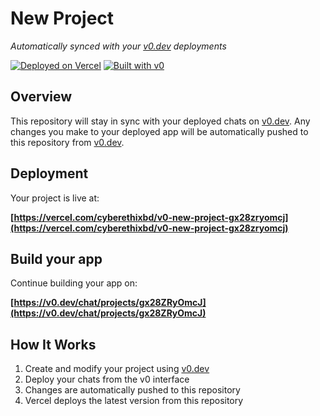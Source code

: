 # New Project

*Automatically synced with your [v0.dev](https://v0.dev) deployments*

[![Deployed on Vercel](https://img.shields.io/badge/Deployed%20on-Vercel-black?style=for-the-badge&logo=vercel)](https://vercel.com/cyberethixbd/v0-new-project-gx28zryomcj)
[![Built with v0](https://img.shields.io/badge/Built%20with-v0.dev-black?style=for-the-badge)](https://v0.dev/chat/projects/gx28ZRyOmcJ)

## Overview

This repository will stay in sync with your deployed chats on [v0.dev](https://v0.dev).
Any changes you make to your deployed app will be automatically pushed to this repository from [v0.dev](https://v0.dev).

## Deployment

Your project is live at:

**[https://vercel.com/cyberethixbd/v0-new-project-gx28zryomcj](https://vercel.com/cyberethixbd/v0-new-project-gx28zryomcj)**

## Build your app

Continue building your app on:

**[https://v0.dev/chat/projects/gx28ZRyOmcJ](https://v0.dev/chat/projects/gx28ZRyOmcJ)**

## How It Works

1. Create and modify your project using [v0.dev](https://v0.dev)
2. Deploy your chats from the v0 interface
3. Changes are automatically pushed to this repository
4. Vercel deploys the latest version from this repository
